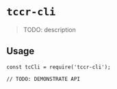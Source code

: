 # `tccr-cli`

> TODO: description

## Usage

```
const tcCli = require('tccr-cli');

// TODO: DEMONSTRATE API
```
